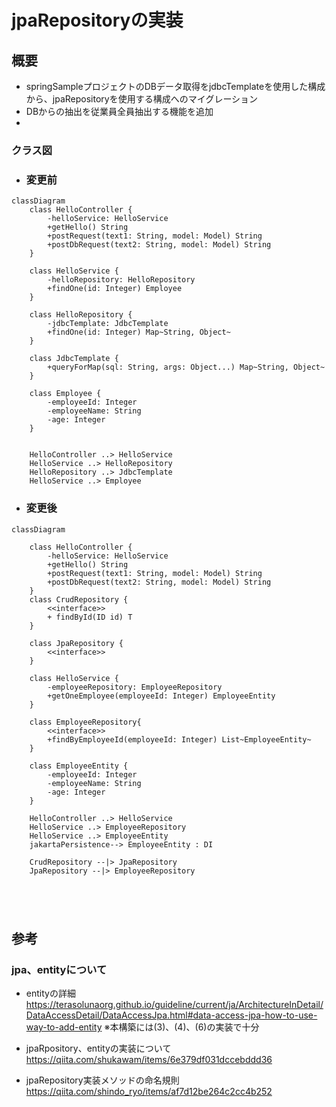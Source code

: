 
# jpaRepositoryの実装
## 概要
- springSampleプロジェクトのDBデータ取得をjdbcTemplateを使用した構成から、jpaRepositoryを使用する構成へのマイグレーション
- DBからの抽出を従業員全員抽出する機能を追加
- 

### クラス図
- ### 変更前
```mermaid
classDiagram
    class HelloController {
        -helloService: HelloService
        +getHello() String
        +postRequest(text1: String, model: Model) String
        +postDbRequest(text2: String, model: Model) String
    }
    
    class HelloService {
        -helloRepository: HelloRepository
        +findOne(id: Integer) Employee
    }
    
    class HelloRepository {
        -jdbcTemplate: JdbcTemplate
        +findOne(id: Integer) Map~String, Object~
    }
    
    class JdbcTemplate {
        +queryForMap(sql: String, args: Object...) Map~String, Object~
    }

    class Employee {
        -employeeId: Integer
        -employeeName: String
        -age: Integer
    }

    
    HelloController ..> HelloService
    HelloService ..> HelloRepository
    HelloRepository ..> JdbcTemplate
    HelloService ..> Employee
```
- ### 変更後
```mermaid
classDiagram
    
    class HelloController {
        -helloService: HelloService
        +getHello() String
        +postRequest(text1: String, model: Model) String
        +postDbRequest(text2: String, model: Model) String
    }
    class CrudRepository {
        <<interface>>
        + findById(ID id) T
    }

    class JpaRepository {
        <<interface>>
    }
    
    class HelloService {
        -employeeRepository: EmployeeRepository 
        +getOneEmployee(employeeId: Integer) EmployeeEntity
    }
    
    class EmployeeRepository{
        <<interface>>
        +findByEmployeeId(employeeId: Integer) List~EmployeeEntity~
    }
    
    class EmployeeEntity {
        -employeeId: Integer
        -employeeName: String  
        -age: Integer
    }

    HelloController ..> HelloService
    HelloService ..> EmployeeRepository
    HelloService ..> EmployeeEntity
    jakartaPersistence--> EmployeeEntity : DI

    CrudRepository --|> JpaRepository 
    JpaRepository --|> EmployeeRepository

    

    
```

## 参考
### jpa、entityについて
- entityの詳細
https://terasolunaorg.github.io/guideline/current/ja/ArchitectureInDetail/DataAccessDetail/DataAccessJpa.html#data-access-jpa-how-to-use-way-to-add-entity
※本構築には(3)、(4)、(6)の実装で十分

- jpaRpository、entityの実装について
https://qiita.com/shukawam/items/6e379df031dccebddd36


- jpaRepository実装メソッドの命名規則
https://qiita.com/shindo_ryo/items/af7d12be264c2cc4b252

